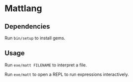 # Mattlang

## Dependencies

Run `bin/setup` to install gems.

## Usage

Run `exe/matt FILENAME` to interpret a file.

Run `exe/matt` to open a REPL to run expressions interactively.
